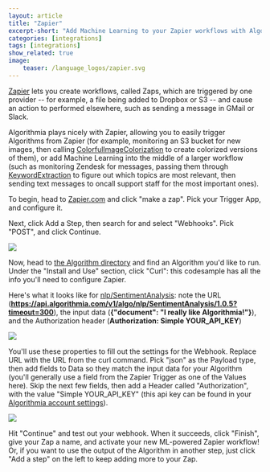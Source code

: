 ```yaml
---
layout: article
title: "Zapier"
excerpt-short: "Add Machine Learning to your Zapier workflows with Algorithmia"
categories: [integrations]
tags: [integrations]
show_related: true
image:
    teaser: /language_logos/zapier.svg
---
```


[Zapier](https://zapier.com) lets you create workflows, called Zaps, which are triggered by one provider -- for example, a file being added to Dropbox or S3 -- and cause an action to performed elsewhere, such as sending a message in GMail or Slack.

Algorithmia plays nicely with Zapier, allowing you to easily trigger Algorithms from Zapier (for example, monitoring an S3 bucket for new images, then calling [ColorfulImageColorization](https://algorithmia.com/algorithms/deeplearning/ColorfulImageColorization) to create colorized versions of them), or add Machine Learning into the middle of a larger workflow (such as monitoring Zendesk for messages, passing them through [KeywordExtraction](https://algorithmia.com/algorithms/cindyxiaoxiaoli/KeywordExtraction) to figure out which topics are most relevant, then sending text messages to oncall support staff for the most important ones).

To begin, head to [Zapier.com](https://zapier.com) and click "make a zap".  Pick your Trigger App, and configure it.

Next, click Add a Step, then search for and select "Webhooks". Pick "POST", and click Continue.

<img src="{{site.cdnurl}}{{site.baseurl}}/images/post_images/zapier/zapier_webhook_put.png">

Now, head to [the Algorithm directory](/algorithms) and find an Algorithm you'd like to run. Under the "Install and Use" section, click "Curl": this codesample has all the info you'll need to configure Zapier.

Here's what it looks like for [nlp/SentimentAnalysis](https://algorithmia.com/algorithms/nlp/SentimentAnalysis): note the URL (**https://api.algorithmia.com/v1/algo/nlp/SentimentAnalysis/1.0.5?timeout=300**), the input data (**{"document": "I really like Algorithmia!"}**), and the Authorization header (**Authorization: Simple YOUR_API_KEY**)

<img src="{{site.cdnurl}}{{site.baseurl}}/images/post_images/zapier/curl_sample_sentiment.png">

You'll use these properties to fill out the settings for the Webhook. Replace URL with the URL from the curl command. Pick "json" as the Payload type, then add fields to Data so they match the input data for your Algorithm (you'll generally use a field from the Zapier Trigger as one of the Values here).  Skip the next few fields, then add a Header called "Authorization", with the value "Simple YOUR_API_KEY" (this api key can be found in your [Algorithmia account settings](/user#credentials)).

<img src="{{site.cdnurl}}{{site.baseurl}}/images/post_images/zapier/zapier_webhook_config.png">

Hit "Continue" and test out your webhook. When it succeeds, click "Finish", give your Zap a name, and activate your new ML-powered Zapier workflow! Or, if you want to use the output of the Algorithm in another step, just click "Add a step" on the left to keep adding more to your Zap.
